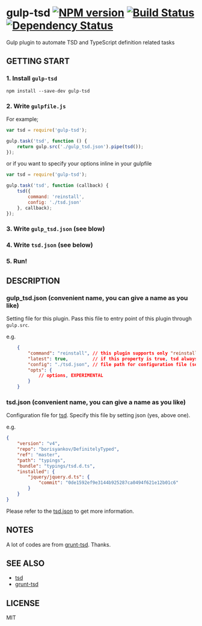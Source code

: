 # gulp-tsd [![NPM version][npm-image]][npm-url] [![Build Status][travis-image]][travis-url] [![Dependency Status][daviddm-image]][daviddm-url]

Gulp plugin to automate TSD and TypeScript definition related tasks

## GETTING START

### 1. Install `gulp-tsd`

    npm install --save-dev gulp-tsd

### 2. Write `gulpfile.js`

For example;

```javascript
var tsd = require('gulp-tsd');

gulp.task('tsd', function () {
    return gulp.src('./gulp_tsd.json').pipe(tsd());
});
```

or if you want to specify your options inline in your gulpfile

```javascript
var tsd = require('gulp-tsd');

gulp.task('tsd', function (callback) {
    tsd({
        command: 'reinstall',
        config: './tsd.json'
    }, callback);
});
```

### 3. Write `gulp_tsd.json` (see blow)

### 4. Write `tsd.json` (see below)

### 5. Run!

## DESCRIPTION

### gulp_tsd.json (convenient name, you can give a name as you like)

Setting file for this plugin.
Pass this file to entry point of this plugin through `gulp.src`.

e.g.

```json
    {
        "command": "reinstall", // this plugin supports only "reinstall"
        "latest": true,         // if this property is true, tsd always fetches HEAD definitions
        "config": "./tsd.json", // file path for configuration file (see below)
        "opts": {
            // options, EXPERIMENTAL
        }
    }
```


### tsd.json (convenient name, you can give a name as you like)

Configuration file for [tsd](https://github.com/DefinitelyTyped/tsd).
Specify this file by setting json (yes, above one).

e.g.

```json
{
    "version": "v4",
    "repo": "borisyankov/DefinitelyTyped",
    "ref": "master",
    "path": "typings",
    "bundle": "typings/tsd.d.ts",
    "installed": {
        "jquery/jquery.d.ts": {
            "commit": "0de1592ef9e3144b925287ca0494f621e12b01c6"
        }
    }
}
```

Please refer to the [tsd.json](https://github.com/DefinitelyTyped/tsd#tsdjson) to get more information.

## NOTES

A lot of codes are from [grunt-tsd](https://github.com/DefinitelyTyped/grunt-tsd). Thanks.

## SEE ALSO

- [tsd](https://github.com/DefinitelyTyped/tsd)
- [grunt-tsd](https://github.com/DefinitelyTyped/grunt-tsd)

## LICENSE

MIT

[npm-url]: https://npmjs.org/package/gulp-tsd
[npm-image]: https://badge.fury.io/js/gulp-tsd.svg
[travis-url]: https://travis-ci.org/moznion/gulp-tsd
[travis-image]: https://travis-ci.org/moznion/gulp-tsd.svg?branch=master
[daviddm-url]: https://david-dm.org/moznion/gulp-tsd
[daviddm-image]: https://david-dm.org/moznion/gulp-tsd.svg
